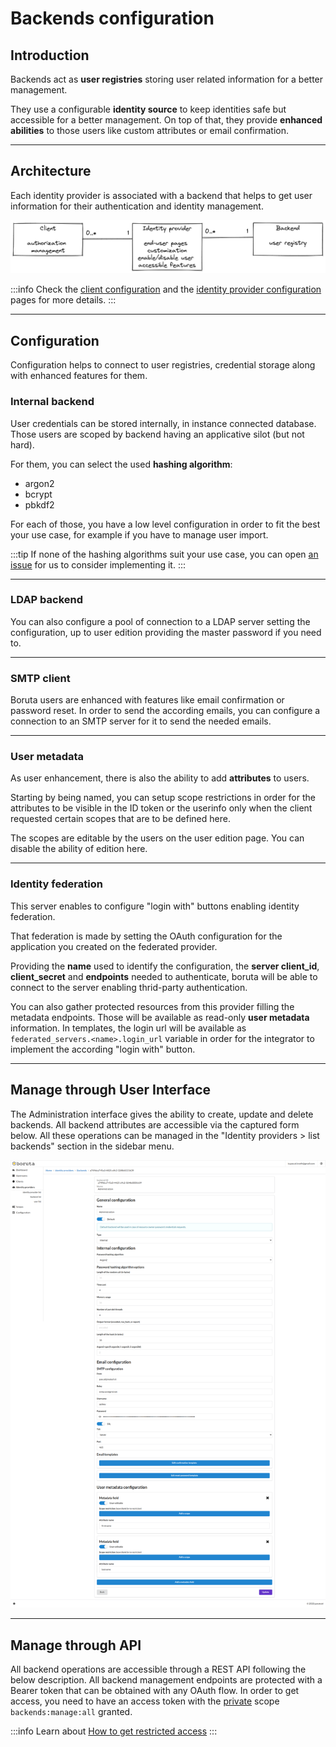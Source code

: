# Backends configuration

## Introduction

Backends act as __user registries__ storing user related information for a better management. 

They use a configurable __identity source__ to keep identities safe but accessible for a better management. 
On top of that, they provide __enhanced abilities__ to those users like custom attributes or email confirmation.

---

## Architecture

Each identity provider is associated with a backend that helps to get user information for their authentication and identity management.

![Clients, identity providers, and backends](/assets/images/client-identity-provider-backend-en.png)

:::info
Check the [client configuration](provider-configuration/configure-clients.md) and the [identity provider configuration](provider-configuration/configure-identity-providers.md) pages for more details.
:::

---

## Configuration

Configuration helps to connect to user registries, credential storage along with enhanced features for them.

### Internal backend

User credentials can be stored internally, in instance connected database. Those users are scoped by backend having an applicative silot (but not hard). 

For them, you can select the used **hashing algorithm**:

* argon2
* bcrypt
* pbkdf2

For each of those, you have a low level configuration in order to fit the best your use case, for example if you have to manage user import.

:::tip
If none of the hashing algorithms suit your use case, you can open [an issue](https://github.com/malach-it/boruta-server/issues) for us to consider implementing it.
:::

---

### LDAP backend

You can also configure a pool of connection to a LDAP server setting the configuration, up to user edition providing the master password if you need to.

---

### SMTP client

Boruta users are enhanced with features like email confirmation or password reset. In order to send the according emails, you can configure a connection to an SMTP server for it to send the needed emails.

---

### User metadata

As user enhancement, there is also the ability to add **attributes** to users. 

Starting by being named, you can setup scope restrictions in order for the attributes to be visible in the ID token or the userinfo only when the client requested certain scopes that are to be defined here. 

The scopes are editable by the users on the user edition page. 
You can disable the ability of edition here.

---

### Identity federation

This server enables to configure "login with" buttons enabling identity federation. 

That federation is made by setting the OAuth configuration for the application you created on the federated provider. 

Providing the **name** used to identify the configuration, the **server client_id**, **client_secret** and **endpoints** needed to authenticate, boruta will be able to connect to the server enabling thrid-party authentication. 

You can also gather protected resources from this provider filling the metadata endpoints. Those will be available as read-only **user metadata** information. In templates, the login url will be available as `federated_servers.<name>.login_url` variable in order for the integrator to implement the according "login with" button.

---

## Manage through User Interface

The Administration interface gives the ability to create, update and delete backends. All backend attributes are accessible via the captured form below. All these operations can be managed in the "Identity providers > list backends" section in the sidebar menu.

![client form](/assets/images/backend-form.png)

---

## Manage through API

All backend operations are accessible through a REST API following the below description. All backend management endpoints are protected with a Bearer token that can be obtained with any OAuth flow. In order to get access, you need to have an access token with the [private](provider-configuration/configure-scopes.md#public-vs-private-scopes) scope `backends:manage:all` granted.

:::info
Learn about [How to get restricted access](management-api#get-an-access-token)
:::
